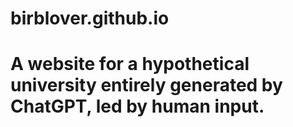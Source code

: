 # birblover.github.io

# A website for a hypothetical university entirely generated by ChatGPT, led by human input.

